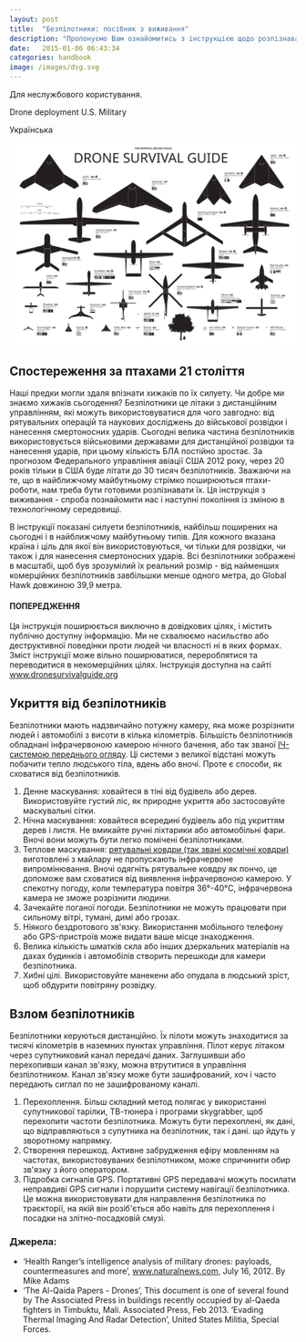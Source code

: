 ```yaml
---
layout: post
title:  "Безпілотники: посібник з виживання"
description: "Пропонуємо Вам ознайомитись з інструкцією щодо розпізнавання безпілотних літальних апаратів, а також захисту від них, яку створив і опублікував голландський дизайнер Рубен Патер."
date:   2015-01-06 06:43:34
categories: handbook
image: /images/dsg.svg
---
```


Для неслужбового користування.

Drone deployment U.S. Military

Українська

<a href="/images/dsg.svg" target="_blank">
    <img src="/images/dsg.svg" alt="Безпілотники: посібник з виживання" class="img-responsive">
</a>

## Спостереження за птахами 21 століття

Наші предки могли здаля впізнати хижаків по їх силуету. Чи добре ми знаємо хижаків сьогодення? Безпілотники це літаки з дистанційним управлінням, які можуть використовуватися для чого завгодно: від рятувальних операцій та наукових досліджень до військової розвідки і нанесення смертоносних ударів. Сьогодні велика частина безпілотників використовується військовими державами для дистанційної розвідки та нанесення ударів, при цьому кількість БЛА постійно зростає. За прогнозом Федерального управління авіації США 2012 року, через 20 років тільки в США буде літати до 30 тисяч безпілотників. Зважаючи на те, що в найближчому майбутньому стрімко поширюються птахи-роботи, нам треба бути готовими розпізнавати їх. Ця інструкція з виживання - спроба познайомити нас і наступні покоління із зміною в технологічному середовищі.

В інструкції показані силуети безпілотників, найбільш поширених на сьогодні і в найближчому майбутньому типів. Для кожного вказана країна і ціль для якої він використовуються, чи тільки для розвідки, чи також і для нанесення смертоносних ударів. Всі безпілотники зображені в масштабі, щоб був зрозумілий їх реальний розмір - від найменших комерційних безпілотників завбільшки менше одного метра, до Global Hawk довжиною 39,9 метра.

<div class="alert alert-warning" role="alert">
<h4>ПОПЕРЕДЖЕННЯ</h4>
Ця інструкція поширюється виключно в довідкових цілях, і містить публічно доступну інформацію. Ми не схвалюємо насильство або деструктивної поведінки проти людей чи власності ні в яких формах. Зміст інструкції може вільно поширюватися, перероблятися та переводитися в некомерційних цілях. Інструкція доступна на сайті <a target="_blank" href="http://www.dronesurvivalguide.org" class="alert-link">www.dronesurvivalguide.org</a>
</div>

## Укриття від безпілотників

Безпілотники мають надзвичайно потужну камеру, яка може розрізнити людей і автомобілі з висоти в кілька кілометрів. Більшість безпілотників обладнані інфрачервоною камерою нічного бачення, або так званої [ІЧ-системою переднього огляду][forward-looking-infrared]. Ці системи з великої відстані можуть побачити тепло людського тіла, вдень або вночі. Проте є способи, як сховатися від безпілотників.

1. Денне маскування: ховайтеся в тіні від будівель або дерев. Використовуйте густий ліс, як природне укриття або застосовуйте маскувальні сітки.
2. Нічна маскування: ховайтеся всередині будівель або під укриттям дерев і листя. Не вмикайте ручні ліхтарики або автомобільні фари. Вночі вони можуть бути легко помічені безпілотниками.
3. Теплове маскування: [рятувальні ковдри (так звані космічні ковдри)][space-blanket] виготовлені з майлару не пропускають інфрачервоне випромінювання. Вночі одягніть рятувальне ковдру як пончо, це допоможе вам сховатися від виявлення інфрачервоною камерою. У спекотну погоду, коли температура повітря 36°-40°C, інфрачервона камера не зможе розрізнити людини.
4. Зачекайте поганої погоди. Безпілотники не можуть працювати при сильному вітрі, тумані, димі або грозах.
5. Ніякого бездротового зв'язку. Використання мобільного телефону або GPS-пристроїв може видати ваше місце знаходження.
6. Велика кількість шматків скла або інших дзеркальних матеріалів на дахах будинків і автомобілів створить перешкоди для камери безпілотника.
7. Хибні цілі. Використовуйте манекени або опудала в людський зріст, щоб обдурити повітряну розвідку.

## Взлом безпілотників

Безпілотники керуються дистанційно. Їх пілоти можуть знаходитися за тисячі кілометрів в наземних пунктах управління. Пілот керує літаком через супутниковий канал передачі даних. Заглушивши або перехопивши канал зв'язку, можна втрутитися в управління безпілотником. Канал зв'язку може бути зашифрований, хоч і часто передають сиглал по не зашифрованому каналі.

1. Перехоплення. Більш складний метод полягає у використанні супутникової тарілки, ТВ-тюнера і програми skygrabber, щоб перехопити частоти безпілотника. Можуть бути перехоплені, як дані, що відправляються з супутника на безпілотник, так і дані. що йдуть у зворотному напрямку.
2. Створення перешкод. Активне забрудження ефіру мовленням на частотах, використовуваних безпілотником, може спричинити обир зв'язку з його оператором.
3. Підробка сигналів GPS. Портативні GPS передавачі можуть посилати неправдиві GPS сигнали і порушити систему навігації безпілотника. Це можна використовувати для направлення безпілотника по траєкторії, на якій він розіб'ється або навіть для перехоплення і посадки на злітно-посадковій смузі.

### Джерела:

* ‘Health Ranger’s intelligence analysis of military drones: payloads, countermeasures and more’, www.naturalnews.com, July 16, 2012. By Mike Adams
* ‘The Al-Qaida Papers - Drones’, This document is one of several found by The Associated Press in buildings recently occupied by al-Qaeda fighters in Timbuktu, Mali. Associated Press, Feb 2013. ‘Evading Thermal Imaging And Radar Detection’, United States Militia, Special Forces.

[space-blanket]: https://uk.wikipedia.org/wiki/%D0%A0%D1%8F%D1%82%D1%83%D0%B2%D0%B0%D0%BB%D1%8C%D0%BD%D0%B0_%D0%BA%D0%BE%D0%B2%D0%B4%D1%80%D0%B0

[forward-looking-infrared]: http://en.wikipedia.org/wiki/Forward_looking_infrared
